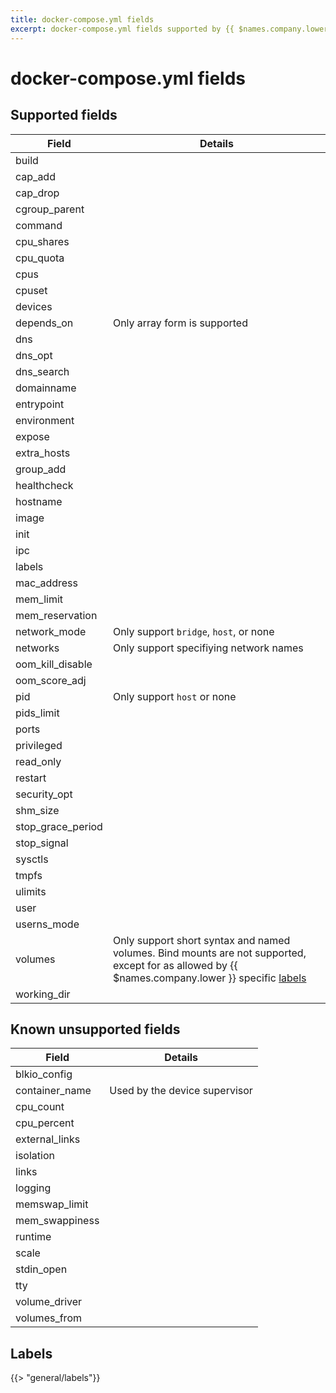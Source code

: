 ```yaml
---
title: docker-compose.yml fields
excerpt: docker-compose.yml fields supported by {{ $names.company.lower }}
---
```


# docker-compose.yml fields

## Supported fields

Field | Details
--- | ---
build |
cap_add | 
cap_drop |
cgroup_parent |
command |
cpu_shares |
cpu_quota |
cpus |
cpuset |
devices |
depends_on | Only array form is supported 
dns |
dns_opt |
dns_search |
domainname |
entrypoint | 
environment |
expose |
extra_hosts |
group_add |
healthcheck |
hostname |
image |
init | 
ipc |
labels |
mac_address |
mem_limit |
mem_reservation |
network_mode | Only support `bridge`, `host`, or none
networks | Only support specifiying network names
oom_kill_disable |
oom_score_adj |
pid | Only support `host` or none
pids_limit |
ports |
privileged |
read_only |
restart |
security_opt |
shm_size |
stop_grace_period |
stop_signal |
sysctls |
tmpfs |
ulimits |
user |
userns_mode |
volumes | Only support short syntax and named volumes. Bind mounts are not supported, except for as allowed by {{ $names.company.lower }} specific [labels](#labels)
working_dir |


## Known unsupported fields

Field | Details
--- | ---
blkio_config |
container_name | Used by the device supervisor
cpu_count |
cpu_percent |
external_links |
isolation |
links |
logging |
memswap_limit |
mem_swappiness |
runtime |
scale |
stdin_open |
tty |
volume_driver |
volumes_from |

## Labels

{{> "general/labels"}}